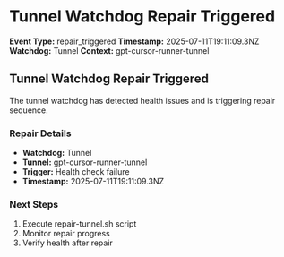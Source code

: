 # Tunnel Watchdog Repair Triggered

**Event Type:** repair_triggered
**Timestamp:** 2025-07-11T19:11:09.3NZ
**Watchdog:** Tunnel
**Context:** gpt-cursor-runner-tunnel


## Tunnel Watchdog Repair Triggered

The tunnel watchdog has detected health issues and is triggering repair sequence.

### Repair Details
- **Watchdog:** Tunnel
- **Tunnel:** gpt-cursor-runner-tunnel
- **Trigger:** Health check failure
- **Timestamp:** 2025-07-11T19:11:09.3NZ

### Next Steps
1. Execute repair-tunnel.sh script
2. Monitor repair progress
3. Verify health after repair


